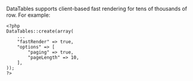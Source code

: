 DataTables supports client-based fast rendering for tens of thousands of row. For example:

```
<?php 
DataTables::create(array(
    ...
    "fastRender" => true,
    "options" => [
        "paging" => true,
        "pageLength" => 10,
    ],
));
?>
```